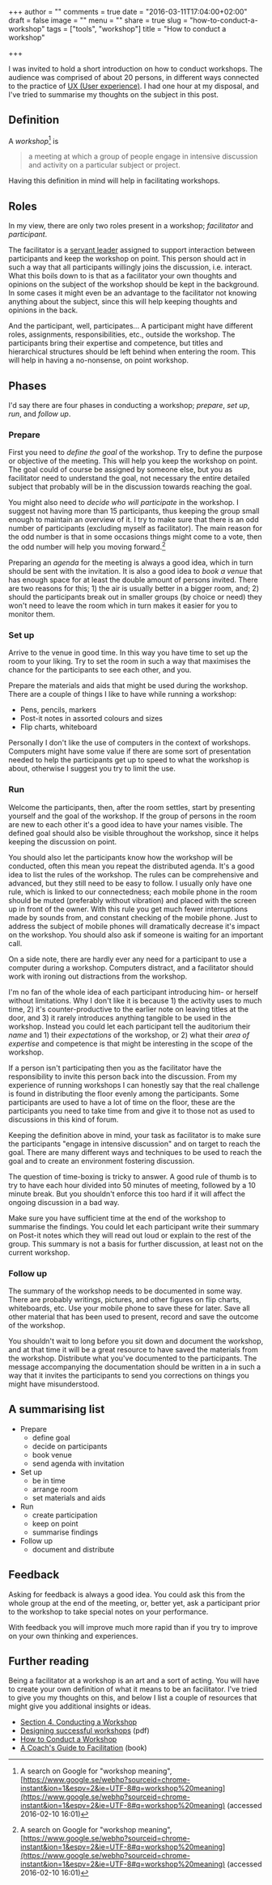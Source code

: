 +++
author = ""
comments = true
date = "2016-03-11T17:04:00+02:00"
draft = false
image = ""
menu = ""
share = true
slug = "how-to-conduct-a-workshop"
tags = ["tools", "workshop"]
title = "How to conduct a workshop"

+++

I was invited to hold a short introduction on how to conduct workshops. The audience was comprised of about 20 persons, in different ways connected to the practice of [UX (User experience)](https://en.wikipedia.org/wiki/User_experience). I had one hour at my disposal, and I've tried to summarise my thoughts on the subject in this post.

## Definition

A *workshop*[^n] is

> a meeting at which a group of people engage in intensive discussion and activity on a particular subject or project.

Having this definition in mind will help in facilitating workshops.

## Roles

In my view, there are only two roles present in a workshop; *facilitator* and *participant*.

The facilitator is a [servant leader](https://en.wikipedia.org/wiki/Servant_leadership) assigned to support interaction between participants and keep the workshop on point. This person should act in such a way that all participants willingly joins the discussion, i.e. interact. What this boils down to is that as a facilitator your own thoughts and opinions on the subject of the workshop should be kept in the background. In some cases it might even be an advantage to the facilitator not knowing anything about the subject, since this will help keeping thoughts and opinions in the back.

And the participant, well, participates...  A participant might have different roles, assignments, responsibilities, etc., outside the workshop. The participants bring their expertise and competence, but titles and hierarchical structures should be left behind when entering the room. This will help in having a no-nonsense, on point workshop.

## Phases

I'd say there are four phases in conducting a workshop; *prepare*, *set up*, *run*, and *follow up*.

### Prepare

First you need to *define the goal* of the workshop. Try to define the purpose or objective of the meeting. This will help you keep the workshop on point. The goal could of course be assigned by someone else, but you as facilitator need to understand the goal, not necessary the entire detailed subject that probably will be in the discussion towards reaching the goal.

You might also need to *decide who will participate* in the workshop. I suggest not having more than 15 participants, thus keeping the group small enough to maintain an overview of it. I try to make sure that there is an odd number of participants (excluding myself as facilitator). The main reason for the odd number is that in some occasions things might come to a vote, then the odd number will help you moving forward.[^n]

Preparing an *agenda* for the meeting is always a good idea, which in turn should be sent with the invitation. It is also a good idea to *book a venue* that has enough space for at least the double amount of persons invited. There are two reasons for this; 1) the air is usually better in a bigger room, and; 2) should the participants break out in smaller groups (by choice or need) they won't need to leave the room which in turn makes it easier for you to monitor them.

### Set up

Arrive to the venue in good time. In this way you have time to set up the room to your liking. Try to set the room in such a way that maximises the chance for the participants to see each other, and you.

Prepare the materials and aids that might be used during the workshop. There are a couple of things I like to have while running a workshop:

* Pens, pencils, markers
* Post-it notes in assorted colours and sizes
* Flip charts, whiteboard

Personally I don't like the use of computers in the context of workshops. Computers might have some value if there are some sort of presentation needed to help the participants get up to speed to what the workshop is about, otherwise I suggest you try to limit the use.

### Run

Welcome the participants, then, after the room settles, start by presenting yourself and the goal of the workshop. If the group of persons  in the room are new to each other it's a good idea to have your names visible. The defined goal should also be visible throughout the workshop, since it helps keeping the discussion on point.

You should also let the participants know how the workshop will be conducted, often this mean you repeat the distributed agenda. It's a good idea to list the rules of the workshop. The rules can be comprehensive and advanced, but they still need to be easy to follow. I usually only have one rule, which is linked to our connectedness; each mobile phone in the room should be muted (preferably without vibration) and placed with the screen up in front of the owner. With this rule you get much fewer interruptions made by sounds from, and constant checking of the mobile phone. Just to address the subject of mobile phones will dramatically decrease it's impact on the workshop. You should also ask if someone is waiting for an important call. 

On a side note, there are hardly ever any need for a participant to use a computer during a workshop. Computers distract, and a facilitator should work with ironing out distractions from the workshop.

I'm no fan of the whole idea of each participant introducing him- or herself without limitations. Why I don't like it is because 1) the activity uses to much time, 2) it's counter-productive to the earlier note on leaving titles at the door, and 3) it rarely introduces anything tangible to be used in the workshop. Instead you could let each participant tell the auditorium their *name* and 1) their *expectations* of the workshop, or 2) what their *area of expertise* and competence is that might be interesting in the scope of the workshop.

If a person isn't participating then you as the facilitator have the responsibility to invite this person back into the discussion. From my experience of running workshops I can honestly say that the real challenge is found in distributing the floor evenly among the participants. Some participants are used to have a lot of time on the floor, these are the participants you need to take time from and give it to those not as used to discussions in this kind of forum.

Keeping the definition above in mind, your task as facilitator is to make sure the participants "engage in intensive discussion" and on target to reach the goal. There are many different ways and techniques to be used to reach the goal and to create an environment fostering discussion.

The question of time-boxing is tricky to answer. A good rule of thumb is to try to have each hour divided into 50 minutes of meeting, followed by a 10 minute break. But you shouldn't enforce this too hard if it will affect the ongoing discussion in a bad way.

Make sure you have sufficient time at the end of the workshop to summarise the findings. You could let each participant write their summary on Post-it notes which they will read out loud or explain to the rest of the group. This summary is not a basis for further discussion, at least not on the current workshop.

### Follow up

The summary of the workshop needs to be documented in some way. There are probably writings, pictures, and other figures on flip charts, whiteboards, etc. Use your mobile phone to save these for later. Save all other material that has been used to present, record and save the outcome of the workshop.

You shouldn't wait to long before you sit down and document the workshop, and at that time it will be a great resource to have saved the materials from the workshop. Distribute what you've documented to the participants. The message accompanying the documentation should be written in a in such a way that it invites the participants to send you corrections on things you might have misunderstood.

## A summarising list

* Prepare
    * define goal
    * decide on participants
    * book venue
    * send agenda with invitation
* Set up
    * be in time
    * arrange room
    * set materials and aids
* Run
    * create participation
    * keep on point
    * summarise findings
* Follow up
    * document and distribute

## Feedback

Asking for feedback is always a good idea. You could ask this from the whole group at the end of the meeting, or, better yet, ask a participant prior to the workshop to take special notes on your performance.

With feedback you will improve much more rapid than if you try to improve on your own thinking and experiences.

## Further reading

Being a facilitator at a workshop is an art and a sort of acting. You will have to create your own definition of what it means to be an facilitator. I've tried to give you my thoughts on this, and below I list a couple of resources that might give you additional insights or ideas.

* [Section 4. Conducting a Workshop](http://ctb.ku.edu/en/table-of-contents/structure/training-and-technical-assistance/workshops/main)
* [Designing successful workshops](https://www.mcgill.ca/medicinefacdev/files/medicinefacdev/DesigningWorkshopsWorkbook.pdf) (pdf)
* [How to Conduct a Workshop](http://www.wikihow.com/Conduct-a-Workshop)
* [A Coach's Guide to Facilitation](https://leanpub.com/facilitation) (book)

[^n]: A search on Google for "workshop meaning", [https://www.google.se/webhp?sourceid=chrome-instant&ion=1&espv=2&ie=UTF-8#q=workshop%20meaning](https://www.google.se/webhp?sourceid=chrome-instant&ion=1&espv=2&ie=UTF-8#q=workshop%20meaning) (accessed 2016-02-10 16:01)
[^n]: The suggestion of using voting in a workshop should not come from the facilitator, but rather from the participants. This will usually happen when the normal discussion has hit a brick wall and there's no other way forward.
